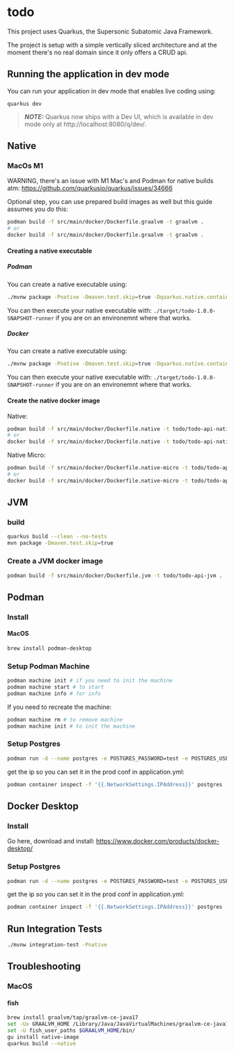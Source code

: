 # todo

This project uses Quarkus, the Supersonic Subatomic Java Framework.

The project is setup with a simple vertically sliced architecture and at the moment there's no real domain since it only offers a CRUD api.

## Running the application in dev mode

You can run your application in dev mode that enables live coding using:
```shell script
quarkus dev
```

> **_NOTE:_**  Quarkus now ships with a Dev UI, which is available in dev mode only at http://localhost:8080/q/dev/.

## Native

### MacOs M1

WARNING, there's an issue with M1 Mac's and Podman for native builds atm: https://github.com/quarkusio/quarkus/issues/34666

Optional step, you can use prepared build images as well but this guide assumes you do this:
```sh
podman build -f src/main/docker/Dockerfile.graalvm -t graalvm .
# or
docker build -f src/main/docker/Dockerfile.graalvm -t graalvm .
```

#### Creating a native executable

##### Podman

You can create a native executable using: 

```sh
./mvnw package -Pnative -Dmaven.test.skip=true -Dquarkus.native.container-build=true -Dquarkus.native.container-runtime=podman -Dquarkus.native.builder-iamge=graalvm
```
You can then execute your native executable with: `./target/todo-1.0.0-SNAPSHOT-runner` if you are on an environemnt where that works.

##### Docker

You can create a native executable using: 

```sh
./mvnw package -Pnative -Dmaven.test.skip=true -Dquarkus.native.container-build=true -Dquarkus.native.container-runtime=docker -Dquarkus.native.builder-iamge=graalvm
```
You can then execute your native executable with: `./target/todo-1.0.0-SNAPSHOT-runner` if you are on an environemnt where that works.

#### Create the native docker image

Native:
```sh
podman build -f src/main/docker/Dockerfile.native -t todo/todo-api-native .
# or
docker build -f src/main/docker/Dockerfile.native -t todo/todo-api-native .
```

Native Micro:
```sh
podman build -f src/main/docker/Dockerfile.native-micro -t todo/todo-api-native-micro .
# or
docker build -f src/main/docker/Dockerfile.native-micro -t todo/todo-api-native-micro .
```

## JVM

### build

```sh
quarkus build --clean --no-tests
mvn package -Dmaven.test.skip=true
```

### Create a JVM docker image

```sh
podman build -f src/main/docker/Dockerfile.jvm -t todo/todo-api-jvm .
```

## Podman

### Install

#### MacOS

```sh
brew install podman-desktop
```

### Setup Podman Machine


```sh
podman machine init # if you need to init the machine
podman machine start # to start
podman machine info # for info
```

If you need to recreate the machine:

```sh
podman machine rm # to remove machine
podman machine init # to init the machine
```

### Setup Postgres

```sh
podman run -d --name postgres -e POSTGRES_PASSWORD=test -e POSTGRES_USER=test -p 5432:5432 postgres:11-alpine
```

get the ip so you can set it in the prod conf in application.yml:
```sh
podman container inspect -f '{{.NetworkSettings.IPAddress}}' postgres
```

## Docker Desktop

### Install

Go here, download and install: https://www.docker.com/products/docker-desktop/

### Setup Postgres

```sh
podman run -d --name postgres -e POSTGRES_PASSWORD=test -e POSTGRES_USER=test -p 5432:5432 postgres:11-alpine
```

get the ip so you can set it in the prod conf in application.yml:
```sh
podman container inspect -f '{{.NetworkSettings.IPAddress}}' postgres
```

## Run Integration Tests

```sh
./mvnw integration-test -Pnative
```

## Troubleshooting

### MacOS

#### fish

```sh
brew install graalvm/tap/graalvm-ce-java17
set -Ux GRAALVM_HOME /Library/Java/JavaVirtualMachines/graalvm-ce-java17-xx.x.x/Contents/Home/
set -U fish_user_paths $GRAALVM_HOME/bin/
gu install native-image
quarkus build --native
```

